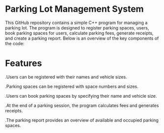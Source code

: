 # Parking Lot Management System
This GitHub repository contains a simple C++ program for managing a parking lot. The program is designed to register parking spaces, users, book parking 
spaces for users, calculate parking fees, generate receipts, and create a parking report. Below is an overview of the key components of the code:

# Features 
.Users can be registered with their names and vehicle sizes.


.Parking spaces can be registered with space numbers and sizes.


.Users can book parking spaces by specifying their name and vehicle size.


.At the end of a parking session, the program calculates fees and generates receipts.


.The parking report provides an overview of available and occupied parking spaces.
